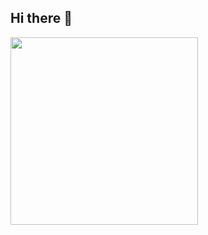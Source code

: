 ## Hi there 👋

<!--
<a href="https://github.com/nOo9ya">
  <img height=200 align="center" src="https://github-readme-stats.vercel.app/api?username=nOo9ya" />
</a>
<a href="https://github.com/nOo9ya">
  <img height=200 align="center" src="https://github-readme-stats.vercel.app/api/top-langs?username=nOo9ya&layout=compact&langs_count=8&card_width=320" />
</a>
-->

<a href="https://github.com/nOo9ya">
  <img height=300 align="center" src="https://github-readme-stats.vercel.app/api/top-langs?username=nOo9ya&layout=compact&langs_count=16&card_width=700" />
</a>



<!--
<a href="https://github.com/anuraghazra/github-readme-stats">
  <img align="center" src="https://github-readme-stats.vercel.app/api/pin/?username=anuraghazra&repo=github-readme-stats" />
</a>
<a href="https://github.com/anuraghazra/convoychat">
  <img align="center" src="https://github-readme-stats.vercel.app/api/pin/?username=anuraghazra&repo=convoychat" />
</a>
-->

<!--
**nOo9ya/nOo9ya** is a ✨ _special_ ✨ repository because its `README.md` (this file) appears on your GitHub profile.

Here are some ideas to get you started:

- 🔭 I’m currently working on ...
- 🌱 I’m currently learning ...
- 👯 I’m looking to collaborate on ...
- 🤔 I’m looking for help with ...
- 💬 Ask me about ...
- 📫 How to reach me: ...
- 😄 Pronouns: ...
- ⚡ Fun fact: ...
-->
